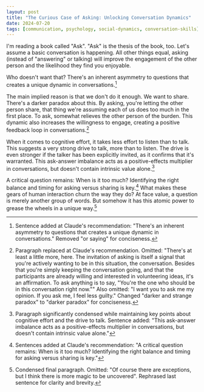 ```yaml
---
layout: post
title: "The Curious Case of Asking: Unlocking Conversation Dynamics"
date: 2024-07-20
tags: [communication, psychology, social-dynamics, conversation-skills]
---
```


I'm reading a book called "Ask". "Ask" is the thesis of the book, too. Let's assume a basic conversation is happening. All other things equal, asking (instead of "answering" or talking) will improve the engagement of the other person and the likelihood they find you enjoyable.

Who doesn't want that? There's an inherent asymmetry to questions that creates a unique dynamic in conversations.[^1]

The main implied reason is that we don't do it enough. We want to share. There's a darker paradox about this. By asking, you're letting the other person share, that thing we're assuming each of us does too much in the first place. To ask, somewhat relieves the other person of the burden. This dynamic also increases the willingness to engage, creating a positive feedback loop in conversations.[^2]

When it comes to cognitive effort, it takes less effort to listen than to talk. This suggests a very strong drive to talk, more than to listen. The drive is even stronger if the talker has been explicitly invited, as it confirms that it's warranted. This ask-answer imbalance acts as a positive-effects multiplier in conversations, but doesn't contain intrinsic value alone.[^3]

A critical question remains: When is it too much? Identifying the right balance and timing for asking versus sharing is key.[^4] What makes these gears of human interaction churn the way they do? At face value, a question is merely another group of words. But somehow it has this atomic power to grease the wheels in a unique way.[^5]

[^1]: Sentence added at Claude's recommendation: "There's an inherent asymmetry to questions that creates a unique dynamic in conversations." Removed "or saying" for conciseness.

[^2]: Paragraph replaced at Claude's recommendation. Omitted: "There's at least a little more, here. The invitation of asking is itself a signal that you're actively wanting to be in this situation, the conversation. Besides that you're simply keeping the conversation going, and that the participants are already willing and interested in volunteering ideas, it's an affirmation. To ask anything is to say, "You're the one who should be in this conversation right now."" Also omitted: "I want you to ask me my opinion. If you ask me, I feel less guilty." Changed "darker and strange paradox" to "darker paradox" for conciseness.

[^3]: Paragraph significantly condensed while maintaining key points about cognitive effort and the drive to talk. Sentence added: "This ask-answer imbalance acts as a positive-effects multiplier in conversations, but doesn't contain intrinsic value alone."

[^4]: Sentences added at Claude's recommendation: "A critical question remains: When is it too much? Identifying the right balance and timing for asking versus sharing is key."

[^5]: Condensed final paragraph. Omitted: "Of course there are exceptions, but I think there is more magic to be uncovered". Rephrased last sentence for clarity and brevity.

[^6]: If this isn't meta enough, I then asked Claude to objectively and critically evaluate the original draft I gave it, and it's revision. After making a 7 point analysis, I told it to attempt to write the "intersection" draft that maintains the advantages of each. Here is that version.
